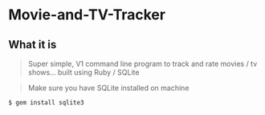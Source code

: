 # Movie-and-TV-Tracker

## What it is
>Super simple, V1 command line program to track and rate movies / tv shows... built using Ruby / SQLite

>Make sure you have SQLite installed on machine

    $ gem install sqlite3